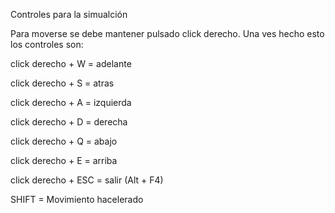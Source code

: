 Controles para la simualción

Para moverse se debe mantener pulsado click derecho.
Una ves hecho esto los controles son:

click derecho + W = adelante

click derecho + S = atras

click derecho + A = izquierda

click derecho + D = derecha

click derecho + Q = abajo

click derecho + E = arriba

click derecho + ESC = salir (Alt + F4)

SHIFT = Movimiento hacelerado
